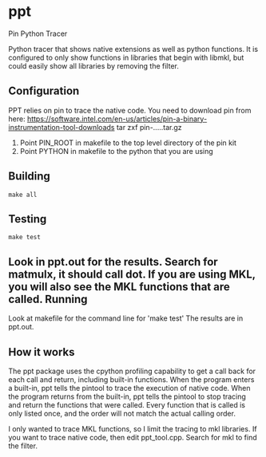 # ppt
Pin Python Tracer

Python tracer that shows native extensions as well as python functions. It is configured to only show functions in libraries that begin with libmkl, but could easily show all libraries by removing the filter.

Configuration
-------------

PPT relies on pin to trace the native code. You need to download pin from here: https://software.intel.com/en-us/articles/pin-a-binary-instrumentation-tool-downloads
    tar zxf pin-.....tar.gz

1. Point PIN_ROOT in makefile to the top level directory of the pin kit
2. Point PYTHON in makefile to the python that you are using

Building
--------
    make all
    
Testing
-------
    make test
Look in ppt.out for the results. Search for matmulx, it should call dot. If you are using MKL, you will also see the MKL functions that are called.
Running
-------
Look at makefile for the command line for 'make test'
The results are in ppt.out.

How it works
------------
The ppt package uses the cpython profiling capability to get a call back for each call and return, including built-in functions. When the program enters a built-in, ppt tells the pintool to trace the execution of native code. When the program returns from the built-in, ppt tells the pintool to stop tracing and return the functions that were called. Every function that is called is only listed once, and the order will not match the actual calling order.

I only wanted to trace MKL functions, so I limit the tracing to mkl libraries. If you want to trace native code, then edit ppt_tool.cpp. Search for mkl to find the filter.

